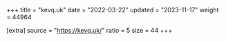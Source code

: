 +++
title = "kevq.uk"
date = "2022-03-22"
updated = "2023-11-17"
weight = 44964

[extra]
source = "https://kevq.uk/"
ratio = 5
size = 44
+++
